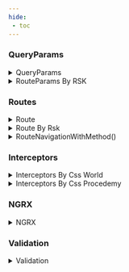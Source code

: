 ```yaml
---
hide:
 - toc
---
```


### QueryParams

<details>
  <summary>QueryParams</summary>
  <img src="images/queryParams.jpg" alt="Output image" style="max-width: 100%; height: auto;" />
</details>
<details>
  <summary>RouteParams By RSK</summary>
  <img src="images/routeparamsrsk.jpg" alt="Output image" style="max-width: 100%; height: auto;" />
</details>

### Routes

<details>
  <summary>Route</summary>
  <img src="images/route.jpg" alt="Output image" style="max-width: 100%; height: auto;" />
</details>

<details>
  <summary>Route By Rsk</summary>
  <img src="images/routesrsk.jpg" alt="Output image" style="max-width: 100%; height: auto;" />
</details>

<details>
  <summary>RouteNavigationWithMethod()</summary>
  <img src="images/routeNavigationWithMethod.jpg" alt="Output image" style="max-width: 100%; height: auto;" />
</details>

### Interceptors

<details>
  <summary>Interceptors By Css World</summary>
  <img src="images/interceptorbycssworld.jpg" alt="Output image" style="max-width: 100%; height: auto;" />
</details>
<details>
  <summary>Interceptors By Css Procedemy</summary>
  <img src="images/interceptorbyprocodemy.jpg" alt="Output image" style="max-width: 100%; height: auto;" />
</details>

### NGRX

<details>
  <summary>NGRX</summary>
  <img src="images/ngrx.jpg" alt="Output image" style="max-width: 100%; height: auto;" />
</details>

### Validation

<details>
  <summary>Validation</summary>
  <img src="images/validation.jpg" alt="Output image" style="max-width: 100%; height: auto;" />
</details>
